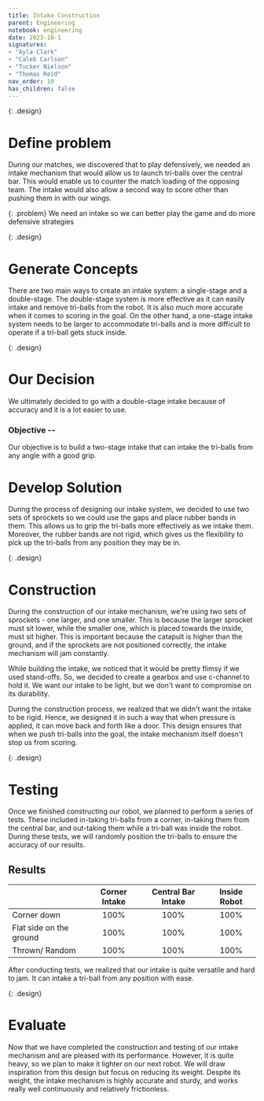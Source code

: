 ```yaml
---
title: Intake Construction
parent: Engineering
notebook: engineering
date: 2023-10-1
signatures:
- "Ayla Clark"
- "Caleb Carlson"
- "Tucker Nielson"
- "Thomas Reid"
nav_order: 10
has_children: false
---
```


 {: .design}
# Define problem 

During our matches, we discovered that to play defensively, we needed an intake mechanism that would allow us to launch tri-balls over the central bar. This would enable us to counter the match loading of the opposing team. The intake would also allow a second way to score other than pushing them in with our wings.

 {: .problem}
We need an intake so we can better play the game and do more defensive strategies 

{: .design}
# Generate Concepts

There are two main ways to create an intake system: a single-stage and a double-stage. The double-stage system is more effective as it can easily intake and remove tri-balls from the robot. It is also much more accurate when it comes to scoring in the goal. On the other hand, a one-stage intake system needs to be larger to accommodate tri-balls and is more difficult to operate if a tri-ball gets stuck inside.

{: .design}
# Our Decision

We ultimately decided to go with a double-stage intake because of accuracy and it is a lot easier to use.

### Objective --

Our objective is to build a two-stage intake that can intake the tri-balls from any angle with a good grip.

# Develop Solution 

During the process of designing our intake system, we decided to use two sets of sprockets so we could use the gaps and place rubber bands in them. This allows us to grip the tri-balls more effectively as we intake them. Moreover, the rubber bands are not rigid, which gives us the flexibility to pick up the tri-balls from any position they may be in.

{: .design}
# Construction

During the construction of our intake mechanism, we're using two sets of sprockets - one larger, and one smaller. This is because the larger sprocket must sit lower, while the smaller one, which is placed towards the inside, must sit higher. This is important because the catapult is higher than the ground, and if the sprockets are not positioned correctly, the intake mechanism will jam constantly. 

While building the intake, we noticed that it would be pretty flimsy if we used stand-offs. So, we decided to create a gearbox and use c-channel to hold it. We want our intake to be light, but we don't want to compromise on its durability. 

During the construction process, we realized that we didn't want the intake to be rigid. Hence, we designed it in such a way that when pressure is applied, it can move back and forth like a door. This design ensures that when we push tri-balls into the goal, the intake mechanism itself doesn't stop us from scoring.

{: .design}
# Testing

Once we finished constructing our robot, we planned to perform a series of tests. These included in-taking tri-balls from a corner, in-taking them from the central bar, and out-taking them while a tri-ball was inside the robot. During these tests, we will randomly position the tri-balls to ensure the accuracy of our results.

## Results 

| | Corner Intake| Central Bar Intake | Inside Robot |
|:---|:---:|:---:|:---:|
| Corner down | 100% | 100% | 100% |
|  Flat side on the ground  | 100% | 100% | 100% |
| Thrown/ Random | 100% | 100% | 100% |

After conducting tests, we realized that our intake is quite versatile and hard to jam. It can intake a tri-ball from any position with ease. 

{: .design}
# Evaluate

Now that we have completed the construction and testing of our intake mechanism and are pleased with its performance. However, it is quite heavy, so we plan to make it lighter on our next robot. We will draw inspiration from this design but focus on reducing its weight. Despite its weight, the intake mechanism is highly accurate and sturdy, and works really well continuously and relatively frictionless.